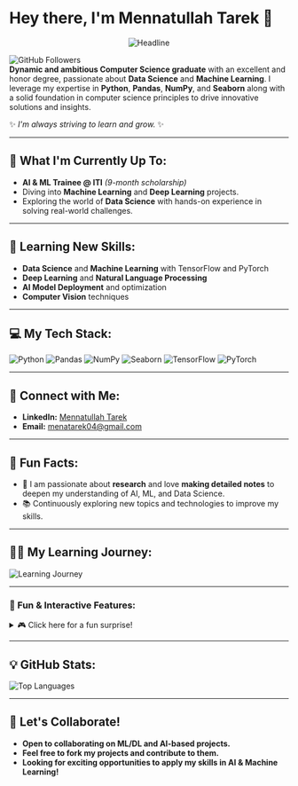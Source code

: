 # Hey there, I'm **Mennatullah Tarek** 👋

<div align=center> 
   <img src="https://readme-typing-svg.herokuapp.com?color=%23FF5733&size=32&center=true&vCenter=true&width=600&height=50&lines=Hi,+I'm+Mennatullah+Tarek+%F0%9F%91%8B;Passionate+Data+Scientist;AI+and+ML+Explorer" alt="Headline" /> 
</div> 

![GitHub Followers](https://img.shields.io/github/followers/MennatullahTarek?label=Follow&style=social)  
**Dynamic and ambitious Computer Science graduate** with an excellent and honor degree, passionate about **Data Science** and **Machine Learning**. I leverage my expertise in **Python**, **Pandas**, **NumPy**, and **Seaborn** along with a solid foundation in computer science principles to drive innovative solutions and insights.

✨ *I'm always striving to learn and grow.* ✨

---

## 🚀 What I'm Currently Up To:

- **AI & ML Trainee @ ITI** _(9-month scholarship)_
- Diving into **Machine Learning** and **Deep Learning** projects.
- Exploring the world of **Data Science** with hands-on experience in solving real-world challenges.

---

## 🌱 Learning New Skills:

- **Data Science** and **Machine Learning** with TensorFlow and PyTorch
- **Deep Learning** and **Natural Language Processing**
- **AI Model Deployment** and optimization
- **Computer Vision** techniques

---

## 💻 My Tech Stack:

![Python](https://img.shields.io/badge/Python-3776AB?style=flat&logo=python&logoColor=white)
![Pandas](https://img.shields.io/badge/Pandas-150458?style=flat&logo=pandas&logoColor=white)
![NumPy](https://img.shields.io/badge/NumPy-013243?style=flat&logo=numpy&logoColor=white)
![Seaborn](https://img.shields.io/badge/Seaborn-9D83D6?style=flat&logo=seaborn&logoColor=white)
![TensorFlow](https://img.shields.io/badge/TensorFlow-FF6F00?style=flat&logo=tensorflow&logoColor=white)
![PyTorch](https://img.shields.io/badge/PyTorch-EE4C2C?style=flat&logo=pytorch&logoColor=white)

---


## 🎯 Connect with Me:

- **LinkedIn:** [Mennatullah Tarek](https://www.linkedin.com/in/mennatullahtarek/)
- **Email:** [menatarek04@gmail.com](mailto:menatarek04@gmail.com)

---

## 💬 Fun Facts:

- 🔬 I am passionate about **research** and love **making detailed notes** to deepen my understanding of AI, ML, and Data Science.
- 📚 Continuously exploring new topics and technologies to improve my skills.

---

## 🧑‍🏫 My Learning Journey:

![Learning Journey](https://img.shields.io/badge/Learning%20Path%20Progress-50%25-yellow)

---


### 🎉 Fun & Interactive Features:

<details>
  <summary>🎮 Click here for a fun surprise!</summary>
  <p>Explore my machine learning models and projects that I've created in my free time! 💻</p>
</details>

---

## 💡 GitHub Stats:

![Top Languages](https://github-readme-stats.vercel.app/api/top-langs/?username=MennatullahTarek&layout=compact&theme=radical)

---

## 🚀 Let's Collaborate!

- **Open to collaborating on ML/DL and AI-based projects.**
- **Feel free to fork my projects and contribute to them.**  
- **Looking for exciting opportunities to apply my skills in AI & Machine Learning!**


